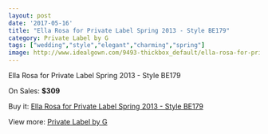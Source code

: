 ```yaml
---
layout: post
date: '2017-05-16'
title: "Ella Rosa for Private Label Spring 2013 - Style BE179"
category: Private Label by G
tags: ["wedding","style","elegant","charming","spring"]
image: http://www.idealgown.com/9493-thickbox_default/ella-rosa-for-private-label-spring-2013-style-be179.jpg
---
```

Ella Rosa for Private Label Spring 2013 - Style BE179

On Sales: **$309**
<a href="https://www.idealgown.com/en/private-label-by-g/3941-ella-rosa-for-private-label-spring-2013-style-be179.html"><amp-img layout="responsive" width="600" height="600" src="//www.idealgown.com/9493-thickbox_default/ella-rosa-for-private-label-spring-2013-style-be179.jpg" alt="Ella Rosa for Private Label Spring 2013 - Style BE179 0" /></a>
<a href="https://www.idealgown.com/en/private-label-by-g/3941-ella-rosa-for-private-label-spring-2013-style-be179.html"><amp-img layout="responsive" width="600" height="600" src="//www.idealgown.com/9495-thickbox_default/ella-rosa-for-private-label-spring-2013-style-be179.jpg" alt="Ella Rosa for Private Label Spring 2013 - Style BE179 1" /></a>
<a href="https://www.idealgown.com/en/private-label-by-g/3941-ella-rosa-for-private-label-spring-2013-style-be179.html"><amp-img layout="responsive" width="600" height="600" src="//www.idealgown.com/9494-thickbox_default/ella-rosa-for-private-label-spring-2013-style-be179.jpg" alt="Ella Rosa for Private Label Spring 2013 - Style BE179 2" /></a>

Buy it: [Ella Rosa for Private Label Spring 2013 - Style BE179](https://www.idealgown.com/en/private-label-by-g/3941-ella-rosa-for-private-label-spring-2013-style-be179.html "Ella Rosa for Private Label Spring 2013 - Style BE179")

View more: [Private Label by G](https://www.idealgown.com/en/46-private-label-by-g "Private Label by G")